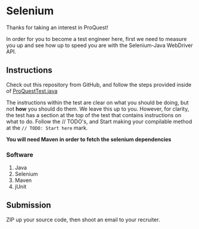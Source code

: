 Selenium
==========

Thanks for taking an interest in ProQuest!

In order for you to become a test engineer here, first we need to measure you up and see how up to speed you are with the Selenium-Java WebDriver API.

## Instructions
Check out this repository from GitHub, and follow the steps provided inside of [ProQuestTest.java](https://github.com/pqdev/qa-proquest-interview/blob/master/Selenium/src/com/proquest/qa/interview/ProQuestTest.java)

The instructions within the test are clear on what you should be doing, but not **how** you should do them.  We leave this up to you.  However, for clarity, the test has a section at the top of the test
that contains instructions on what to do.  Follow the // TODO's, and Start making your compilable method at the `// TODO: Start here` mark.

**You will need Maven in order to fetch the selenium dependencies**

### Software

1. Java
2. Selenium
3. Maven
4. jUnit

## Submission
ZIP up your source code, then shoot an email to your recruiter.
